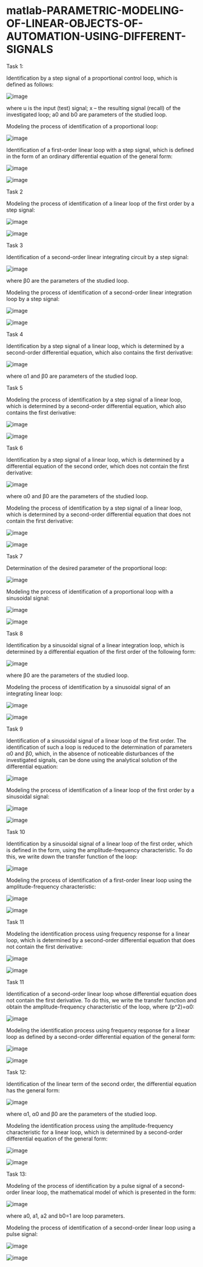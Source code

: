 # matlab-PARAMETRIC-MODELING-OF-LINEAR-OBJECTS-OF-AUTOMATION-USING-DIFFERENT-SIGNALS

Task 1:

Identification by a step signal of a proportional control loop, which is defined as follows:

![image](https://github.com/IlAnP7L24/matlab-PARAMETRIC-MODELING-OF-LINEAR-OBJECTS-OF-AUTOMATION-USING-DIFFERENT-SIGNALS/assets/158156829/5c39a821-f10e-4565-8bdd-bc8224785aa5)

where u is the input (test) signal; x – the resulting signal (recall) of the investigated loop; a0 and b0 are parameters of the studied loop.

Modeling the process of identification of a proportional loop:

![image](https://github.com/IlAnP7L24/matlab-PARAMETRIC-MODELING-OF-LINEAR-OBJECTS-OF-AUTOMATION-USING-DIFFERENT-SIGNALS/assets/158156829/9be1befc-30a4-4f38-b649-af05ab363146)

Identification of a first-order linear loop with a step signal, which is defined in the form of an ordinary differential equation of the general form:

![image](https://github.com/IlAnP7L24/matlab-PARAMETRIC-MODELING-OF-LINEAR-OBJECTS-OF-AUTOMATION-USING-DIFFERENT-SIGNALS/assets/158156829/8c18e090-a296-4cb0-a4ea-f38be4f4f66c)

![image](https://github.com/IlAnP7L24/matlab-PARAMETRIC-MODELING-OF-LINEAR-OBJECTS-OF-AUTOMATION-USING-DIFFERENT-SIGNALS/assets/158156829/5dfd248b-a4ed-4e55-b970-a221528c8122)


Task 2

Modeling the process of identification of a linear loop of the first order by a step signal:

![image](https://github.com/IlAnP7L24/matlab-PARAMETRIC-MODELING-OF-LINEAR-OBJECTS-OF-AUTOMATION-USING-DIFFERENT-SIGNALS/assets/158156829/efbc7307-7d30-4e09-8cf9-eb6300fc9297)

![image](https://github.com/IlAnP7L24/matlab-PARAMETRIC-MODELING-OF-LINEAR-OBJECTS-OF-AUTOMATION-USING-DIFFERENT-SIGNALS/assets/158156829/1a06e273-ea08-469d-b012-5f4b4ef5cea4)


Task 3

Identification of a second-order linear integrating circuit by a step signal:

![image](https://github.com/IlAnP7L24/matlab-PARAMETRIC-MODELING-OF-LINEAR-OBJECTS-OF-AUTOMATION-USING-DIFFERENT-SIGNALS/assets/158156829/c64c4c0b-2975-40db-9170-02f7e32b3177)

where β0 are the parameters of the studied loop.

Modeling the process of identification of a second-order linear integration loop by a step signal:

![image](https://github.com/IlAnP7L24/matlab-PARAMETRIC-MODELING-OF-LINEAR-OBJECTS-OF-AUTOMATION-USING-DIFFERENT-SIGNALS/assets/158156829/8d1cc4f8-1977-4fe9-9543-cf158bab78f2)

![image](https://github.com/IlAnP7L24/matlab-PARAMETRIC-MODELING-OF-LINEAR-OBJECTS-OF-AUTOMATION-USING-DIFFERENT-SIGNALS/assets/158156829/bdc7306e-f3a3-4cee-b65c-9ce0306cfaaf)


Task 4

Identification by a step signal of a linear loop, which is determined by a second-order differential equation, which also contains the first derivative:

![image](https://github.com/IlAnP7L24/matlab-PARAMETRIC-MODELING-OF-LINEAR-OBJECTS-OF-AUTOMATION-USING-DIFFERENT-SIGNALS/assets/158156829/40f8d6c6-3acd-4c71-a8e8-81b43a697c4c)

where α1 and β0 are parameters of the studied loop.


Task 5

Modeling the process of identification by a step signal of a linear loop, which is determined by a second-order differential equation, which also contains the first derivative:

![image](https://github.com/IlAnP7L24/matlab-PARAMETRIC-MODELING-OF-LINEAR-OBJECTS-OF-AUTOMATION-USING-DIFFERENT-SIGNALS/assets/158156829/e8acbf79-1fd5-4e76-8d62-bcc770e924be)

![image](https://github.com/IlAnP7L24/matlab-PARAMETRIC-MODELING-OF-LINEAR-OBJECTS-OF-AUTOMATION-USING-DIFFERENT-SIGNALS/assets/158156829/1d5e4b87-8203-487f-9020-56ddb88dec0f)


Task 6

Identification by a step signal of a linear loop, which is determined by a differential equation of the second order, which does not contain the first derivative:

![image](https://github.com/IlAnP7L24/matlab-PARAMETRIC-MODELING-OF-LINEAR-OBJECTS-OF-AUTOMATION-USING-DIFFERENT-SIGNALS/assets/158156829/c2dca5e2-b3ed-4cfb-a133-615576c59b5e)

where α0 and β0 are the parameters of the studied loop.

Modeling the process of identification by a step signal of a linear loop, which is determined by a second-order differential equation that does not contain the first derivative:

![image](https://github.com/IlAnP7L24/matlab-PARAMETRIC-MODELING-OF-LINEAR-OBJECTS-OF-AUTOMATION-USING-DIFFERENT-SIGNALS/assets/158156829/9bfa33ef-5520-42ed-ab72-3630fbbf4055)

![image](https://github.com/IlAnP7L24/matlab-PARAMETRIC-MODELING-OF-LINEAR-OBJECTS-OF-AUTOMATION-USING-DIFFERENT-SIGNALS/assets/158156829/c4672f71-32f5-4f2a-a9a9-472df3677cb8)


Task 7

Determination of the desired parameter of the proportional loop:

![image](https://github.com/IlAnP7L24/matlab-PARAMETRIC-MODELING-OF-LINEAR-OBJECTS-OF-AUTOMATION-USING-DIFFERENT-SIGNALS/assets/158156829/6efcd765-33e3-415e-9ac7-a47713a792d9)

Modeling the process of identification of a proportional loop with a sinusoidal signal:

![image](https://github.com/IlAnP7L24/matlab-PARAMETRIC-MODELING-OF-LINEAR-OBJECTS-OF-AUTOMATION-USING-DIFFERENT-SIGNALS/assets/158156829/c914b3d2-96e5-461f-88d0-ad7468eda758)

![image](https://github.com/IlAnP7L24/matlab-PARAMETRIC-MODELING-OF-LINEAR-OBJECTS-OF-AUTOMATION-USING-DIFFERENT-SIGNALS/assets/158156829/cf230994-d2c9-469a-8e12-ba7b2a9159f0)


Task 8

Identification by a sinusoidal signal of a linear integration loop, which is determined by a differential equation of the first order of the following form:

![image](https://github.com/IlAnP7L24/matlab-PARAMETRIC-MODELING-OF-LINEAR-OBJECTS-OF-AUTOMATION-USING-DIFFERENT-SIGNALS/assets/158156829/0a8b3ba3-d782-41ad-b9e9-81c4ed721f47)

where β0 are the parameters of the studied loop.

Modeling the process of identification by a sinusoidal signal of an integrating linear loop:

![image](https://github.com/IlAnP7L24/matlab-PARAMETRIC-MODELING-OF-LINEAR-OBJECTS-OF-AUTOMATION-USING-DIFFERENT-SIGNALS/assets/158156829/58965949-2212-4814-a2a8-7237e502df5d)

![image](https://github.com/IlAnP7L24/matlab-PARAMETRIC-MODELING-OF-LINEAR-OBJECTS-OF-AUTOMATION-USING-DIFFERENT-SIGNALS/assets/158156829/db8ae809-9e1f-44ee-9c9a-8c9cf42082e9)


Task 9

Identification of a sinusoidal signal of a linear loop of the first order. The identification of such a loop is reduced to the determination of parameters α0 and β0, which, in the absence of noticeable disturbances of the investigated signals, can be done using the analytical solution of the differential equation:

![image](https://github.com/IlAnP7L24/matlab-PARAMETRIC-MODELING-OF-LINEAR-OBJECTS-OF-AUTOMATION-USING-DIFFERENT-SIGNALS/assets/158156829/3b9ceb95-6c75-4ae4-a2d4-0336283bcce9)

Modeling the process of identification of a linear loop of the first order by a sinusoidal signal:

![image](https://github.com/IlAnP7L24/matlab-PARAMETRIC-MODELING-OF-LINEAR-OBJECTS-OF-AUTOMATION-USING-DIFFERENT-SIGNALS/assets/158156829/ce38ef05-6a1d-4940-a171-3239f1bf18b7)

![image](https://github.com/IlAnP7L24/matlab-PARAMETRIC-MODELING-OF-LINEAR-OBJECTS-OF-AUTOMATION-USING-DIFFERENT-SIGNALS/assets/158156829/744423ea-13ae-4b53-ad14-88fca83d780e)


Task 10

Identification by a sinusoidal signal of a linear loop of the first order, which is defined in the form, using the amplitude-frequency characteristic. To do this, we write down the transfer function of the loop:

![image](https://github.com/IlAnP7L24/matlab-PARAMETRIC-MODELING-OF-LINEAR-OBJECTS-OF-AUTOMATION-USING-DIFFERENT-SIGNALS/assets/158156829/f0f3646c-d178-4039-a25f-8bd55bb265ad)

Modeling the process of identification of a first-order linear loop using the amplitude-frequency characteristic:

![image](https://github.com/IlAnP7L24/matlab-PARAMETRIC-MODELING-OF-LINEAR-OBJECTS-OF-AUTOMATION-USING-DIFFERENT-SIGNALS/assets/158156829/94a3d68f-6f2f-4e72-b276-7aef4836b90b)

![image](https://github.com/IlAnP7L24/matlab-PARAMETRIC-MODELING-OF-LINEAR-OBJECTS-OF-AUTOMATION-USING-DIFFERENT-SIGNALS/assets/158156829/08188880-5b26-435a-8529-077253cee698)


Task 11

Modeling the identification process using frequency response for a linear loop, which is determined by a second-order differential equation that does not contain the first derivative:

![image](https://github.com/IlAnP7L24/matlab-PARAMETRIC-MODELING-OF-LINEAR-OBJECTS-OF-AUTOMATION-USING-DIFFERENT-SIGNALS/assets/158156829/5fb5364c-7a74-44f9-b252-38ca07042cd5)

![image](https://github.com/IlAnP7L24/matlab-PARAMETRIC-MODELING-OF-LINEAR-OBJECTS-OF-AUTOMATION-USING-DIFFERENT-SIGNALS/assets/158156829/4ecb0e28-823f-467d-b37c-26d57339e332)


Task 11

Identification of a second-order linear loop whose differential equation does not contain the first derivative. To do this, we write the transfer function and obtain the amplitude-frequency characteristic of the loop, where (p^2)=α0:

![image](https://github.com/IlAnP7L24/matlab-PARAMETRIC-MODELING-OF-LINEAR-OBJECTS-OF-AUTOMATION-USING-DIFFERENT-SIGNALS/assets/158156829/151be312-cbc9-42f8-93cb-c51459c5e691)

Modeling the identification process using frequency response for a linear loop as defined by a second-order differential equation of the general form:

![image](https://github.com/IlAnP7L24/matlab-PARAMETRIC-MODELING-OF-LINEAR-OBJECTS-OF-AUTOMATION-USING-DIFFERENT-SIGNALS/assets/158156829/e133b622-eca4-4666-a6f0-ea13c374d3ee)

![image](https://github.com/IlAnP7L24/matlab-PARAMETRIC-MODELING-OF-LINEAR-OBJECTS-OF-AUTOMATION-USING-DIFFERENT-SIGNALS/assets/158156829/97c9bcad-c01d-4643-a599-0ef7e55fefe6)


Task 12:

Identification of the linear term of the second order, the differential equation has the general form:

![image](https://github.com/IlAnP7L24/matlab-PARAMETRIC-MODELING-OF-LINEAR-OBJECTS-OF-AUTOMATION-USING-DIFFERENT-SIGNALS/assets/158156829/c6a9f416-6956-44bc-82ab-51aed627fb24)

where α1, α0 and β0 are the parameters of the studied loop.

Modeling the identification process using the amplitude-frequency characteristic for a linear loop, which is determined by a second-order differential equation of the general form:

![image](https://github.com/IlAnP7L24/matlab-PARAMETRIC-MODELING-OF-LINEAR-OBJECTS-OF-AUTOMATION-USING-DIFFERENT-SIGNALS/assets/158156829/d0da46a7-55c1-47c1-9864-91eb59d6c2b9)

![image](https://github.com/IlAnP7L24/matlab-PARAMETRIC-MODELING-OF-LINEAR-OBJECTS-OF-AUTOMATION-USING-DIFFERENT-SIGNALS/assets/158156829/5ab086cb-dccb-459b-a110-813e2ba1a267)


Task 13:

Modeling of the process of identification by a pulse signal of a second-order linear loop, the mathematical model of which is presented in the form:

![image](https://github.com/IlAnP7L24/matlab-PARAMETRIC-MODELING-OF-LINEAR-OBJECTS-OF-AUTOMATION-USING-DIFFERENT-SIGNALS/assets/158156829/44787835-c204-4f05-a338-67f7fdde4501)

where a0, a1, a2 and b0=1 are loop parameters.

Modeling the process of identification of a second-order linear loop using a pulse signal:

![image](https://github.com/IlAnP7L24/matlab-PARAMETRIC-MODELING-OF-LINEAR-OBJECTS-OF-AUTOMATION-USING-DIFFERENT-SIGNALS/assets/158156829/68f3deb4-aba2-455d-84c2-86352aa8275c)

![image](https://github.com/IlAnP7L24/matlab-PARAMETRIC-MODELING-OF-LINEAR-OBJECTS-OF-AUTOMATION-USING-DIFFERENT-SIGNALS/assets/158156829/10018e34-23ea-4bf3-8286-1d8dd3f37a25)
